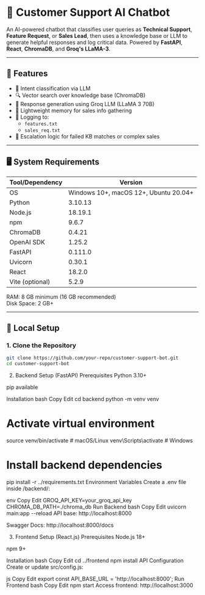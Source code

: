 # 🤖 Customer Support AI Chatbot

An AI-powered chatbot that classifies user queries as **Technical Support**, **Feature Request**, or **Sales Lead**, then uses a knowledge base or LLM to generate helpful responses and log critical data. Powered by **FastAPI**, **React**, **ChromaDB**, and **Groq's LLaMA-3**.

---

## 🧰 Features

- 🎯 Intent classification via LLM
- 🔍 Vector search over knowledge base (ChromaDB)
- 💬 Response generation using Groq LLM (LLaMA 3 70B)
- 🧠 Lightweight memory for sales info gathering
- 📝 Logging to:
  - `features.txt`
  - `sales_req.txt`
- 🚨 Escalation logic for failed KB matches or complex sales

---

## 🖥️ System Requirements

| Tool/Dependency | Version             |
|-----------------|---------------------|
| OS              | Windows 10+, macOS 12+, Ubuntu 20.04+ |
| Python          | 3.10.13              |
| Node.js         | 18.19.1              |
| npm             | 9.6.7                |
| ChromaDB        | 0.4.21               |
| OpenAI SDK      | 1.25.2               |
| FastAPI         | 0.111.0              |
| Uvicorn         | 0.30.1               |
| React           | 18.2.0               |
| Vite (optional) | 5.2.9                |

RAM: 8 GB minimum (16 GB recommended)  
Disk Space: 2 GB+

---

## 🚀 Local Setup

### 1. Clone the Repository

```bash
git clone https://github.com/your-repo/customer-support-bot.git
cd customer-support-bot
```

2. Backend Setup (FastAPI)
Prerequisites
Python 3.10+

pip available

Installation
bash
Copy
Edit
cd backend
python -m venv venv

# Activate virtual environment
source venv/bin/activate        # macOS/Linux
venv\Scripts\activate           # Windows

# Install backend dependencies
pip install -r ../requirements.txt
Environment Variables
Create a .env file inside /backend/:

env
Copy
Edit
GROQ_API_KEY=your_groq_api_key
CHROMA_DB_PATH=./chroma_db
Run Backend
bash
Copy
Edit
uvicorn main:app --reload
API base: http://localhost:8000

Swagger Docs: http://localhost:8000/docs

3. Frontend Setup (React.js)
Prerequisites
Node.js 18+

npm 9+

Installation
bash
Copy
Edit
cd ../frontend
npm install
API Configuration
Create or update src/config.js:

js
Copy
Edit
export const API_BASE_URL = 'http://localhost:8000';
Run Frontend
bash
Copy
Edit
npm start
Access frontend: http://localhost:3000
